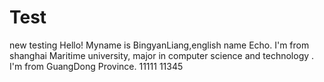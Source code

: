 # Test
new testing
Hello! Myname is BingyanLiang,english name Echo.
I'm from shanghai Maritime university, major in computer science and technology .
I'm from GuangDong Province.
11111
11345
